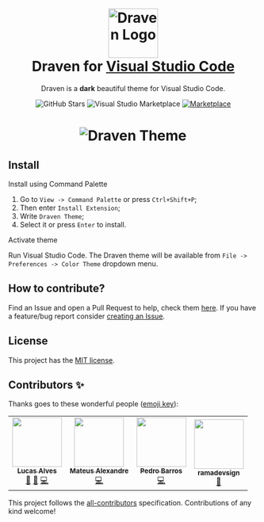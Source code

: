 <h1 align="center">
  <img src="https://user-images.githubusercontent.com/17712401/106828858-bccbbc80-6669-11eb-85e4-23a779a48d2a.png" alt="Draven Logo" width="100">
  <br>
  Draven for <a href="https://code.visualstudio.com/">Visual Studio Code</a>
  <br>
</h1>

<p align="center">
  Draven is a <strong>dark</strong> beautiful theme for Visual Studio Code.
</p>

<p align="center">
  <img alt="GitHub Stars" src="https://img.shields.io/github/stars/lucalves/draven-theme?color=blue">
  <img alt="Visual Studio Marketplace" src="https://vsmarketplacebadge.apphb.com/downloads-short/lucalves.draven-theme.svg?color=blue?style=flat-square)](https://marketplace.visualstudio.com/items?itemName=lucalves.draven-theme">
  <a href="https://marketplace.visualstudio.com/items?itemName=lucalves.draven-theme" target="_blank"><img alt="Marketplace" src="https://img.shields.io/badge/install-on%20marketplace-blue"></a>
</p>

<h1 align="center">
  <img src="https://user-images.githubusercontent.com/17712401/106931363-44124200-66f5-11eb-8c32-db4a9f57831f.png" alt="Draven Theme">
</h1>

## Install

Install using Command Palette

1.  Go to `View -> Command Palette` or press `Ctrl+Shift+P`;
2.  Then enter `Install Extension`;
3.  Write `Draven Theme`;
4.  Select it or press `Enter` to install.

Activate theme

Run Visual Studio Code. The Draven theme will be available from `File -> Preferences -> Color Theme` dropdown menu.

## How to contribute?

Find an Issue and open a Pull Request to help, check them [here](https://github.com/lucalves/draven-theme/issues). If you have a feature/bug report consider [creating an Issue](https://github.com/lucalves/draven-theme/issues/new).

## License

This project has the [MIT license](LICENSE).

## Contributors ✨

Thanks goes to these wonderful people ([emoji key](https://allcontributors.org/docs/en/emoji-key)):

<!-- ALL-CONTRIBUTORS-LIST:START - Do not remove or modify this section -->
<!-- prettier-ignore-start -->
<!-- markdownlint-disable -->
<table>
  <tr>
    <td align="center"><a href="http://lucalves.me/"><img src="https://avatars.githubusercontent.com/u/17712401?v=4?s=100" width="100px;" alt=""/><br /><sub><b>Lucas Alves</b></sub></a><br /><a href="https://github.com/lucalves/draven-theme/pulls?q=is%3Apr+reviewed-by%3Alucalves" title="Reviewed Pull Requests">👀</a> <a href="https://github.com/lucalves/draven-theme/commits?author=lucalves" title="Documentation">📖</a> <a href="https://github.com/lucalves/draven-theme/commits?author=lucalves" title="Code">💻</a></td>
    <td align="center"><a href="https://github.com/mateusalexandre"><img src="https://avatars.githubusercontent.com/u/17730409?v=4?s=100" width="100px;" alt=""/><br /><sub><b>Mateus Alexandre</b></sub></a><br /><a href="https://github.com/lucalves/draven-theme/commits?author=mateusalexandre" title="Code">💻</a></td>
    <td align="center"><a href="https://github.com/pedbarros"><img src="https://avatars.githubusercontent.com/u/8016152?v=4?s=100" width="100px;" alt=""/><br /><sub><b>Pedro Barros</b></sub></a><br /><a href="https://github.com/lucalves/draven-theme/commits?author=pedbarros" title="Code">💻</a></td>
    <td align="center"><a href="http://www.ramadevsign.com"><img src="https://avatars.githubusercontent.com/u/50571688?v=4?s=100" width="100px;" alt=""/><br /><sub><b>ramadevsign</b></sub></a><br /><a href="https://github.com/lucalves/draven-theme/commits?author=orama254" title="Documentation">📖</a></td>
  </tr>
</table>

<!-- markdownlint-restore -->
<!-- prettier-ignore-end -->

<!-- ALL-CONTRIBUTORS-LIST:END -->

This project follows the [all-contributors](https://github.com/all-contributors/all-contributors) specification. Contributions of any kind welcome!
